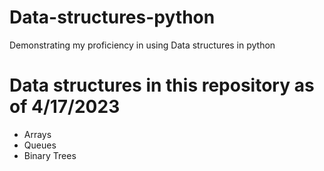 # Data-structures-python
Demonstrating my proficiency in using Data structures in python

# Data structures in this repository as of 4/17/2023
* Arrays
* Queues
* Binary Trees
